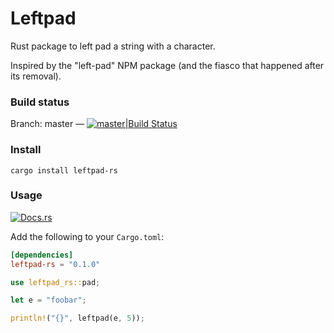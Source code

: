 # Leftpad

Rust package to left pad a string with a character.

Inspired by the "left-pad" NPM package (and the fiasco that happened after its removal).

### Build status

Branch: master — [![master|Build Status](https://travis-ci.org/keltia/leftpad.svg?branch=master)](http://travis-ci.org/keltia/leftpad)

### Install

```
cargo install leftpad-rs 
```

### Usage

[![Docs.rs](https://docs.rs/leftpad-rs?status.svg)](https://docs.rs/leftpad-rs)

Add the following to your `Cargo.toml`:
``` toml
[dependencies]
leftpad-rs = "0.1.0"
```

``` rust
use leftpad_rs::pad;

let e = "foobar";

println!("{}", leftpad(e, 5));
```

